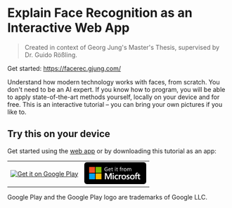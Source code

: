 # Explain Face Recognition as an Interactive Web App

> Created in context of Georg Jung's Master's Thesis, supervised by Dr. Guido Rößling.

Get started: <https://facerec.gjung.com/>

Understand how modern technology works with faces, from scratch. You don't need to be an AI expert. If you know how to program, you will be able to apply state-of-the-art methods yourself, locally on your device and for free. This is an interactive tutorial – you can bring your own pictures if you like to.

## Try this on your device

Get started using the [web app](https://facerec.gjung.com/) or by downloading this tutorial as an app:

<table>
    <tr>
        <td>
            <a href='https://play.google.com/store/apps/details?id=com.gjung.blazorface.maui&utm_source=github&pcampaignid=pcampaignidMKT-Other-global-all-co-prtnr-py-PartBadge-Mar2515-1'>
                <img style="height: 76px;" alt='Get it on Google Play' src='/media/badges/google-play/en_badge_web_generic.png' />
            </a>
        </td>
        <td>
            <a href="https://apps.microsoft.com/store/detail/9NM3NZ1MQ394?launch=true&cid=github&mode=mini">
                <img style="height: 50px;" alt="Get it from Microsoft" src="/media/badges/microsoft-store/en-us-dark.svg" />
            </a>
        </td>
    </tr>
</table>

Google Play and the Google Play logo are trademarks of Google LLC.
